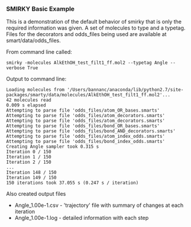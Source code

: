 ### SMIRKY Basic Example

This is a demonstration of the default behavior of smirky
that is only the required information was given. 
A set of molecules to type and a typetag. 
Files for the decorators and odds_files being used are available at
smart/data/odds_files. 

From command line called:
```
smirky -molecules AlkEthOH_test_filt1_ff.mol2 --typetag Angle --verbose True
```

Output to command line:
```
Loading molecules from '/Users/bannanc/anaconda/lib/python2.7/site-packages/smarty/data/molecules/AlkEthOH_test_filt1_ff.mol2'...
42 molecules read
0.009 s elapsed
Attempting to parse file 'odds_files/atom_OR_bases.smarts'
Attempting to parse file 'odds_files/atom_decorators.smarts'
Attempting to parse file 'odds_files/atom_decorators.smarts'
Attempting to parse file 'odds_files/bond_OR_bases.smarts'
Attempting to parse file 'odds_files/bond_AND_decorators.smarts'
Attempting to parse file 'odds_files/atom_index_odds.smarts'
Attempting to parse file 'odds_files/bond_index_odds.smarts'
Creating Angle sampler took 0.315 s
Iteration 0 / 150
Iteration 1 / 150
Iteration 2 / 150
...
Iteration 148 / 150
Iteration 149 / 150
150 iterations took 37.055 s (0.247 s / iteration)
```

Also created output files
* Angle_1.00e-1.csv - 'trajectory' file with summary of changes at each iteration
* Angle_1.00e-1.log - detailed information with each step
